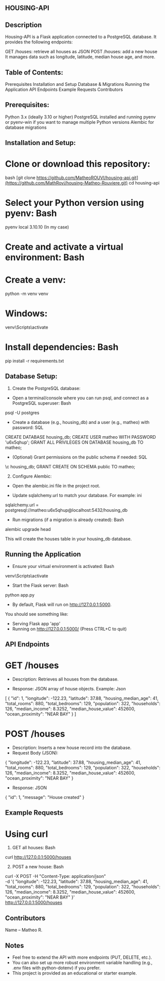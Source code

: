 ## HOUSING-API

## Description

Housing-API is a Flask application connected to a PostgreSQL database. It provides the following endpoints:

GET /houses: retrieve all houses as JSON
POST /houses: add a new house
It manages data such as longitude, latitude, median house age, and more.

## Table of Contents:

Prerequisites
Installation and Setup
Database & Migrations
Running the Application
API Endpoints
Example Requests
Contributors


## Prerequisites:

Python 3.x (ideally 3.10 or higher)
PostgreSQL installed and running
pyenv or pyenv-win if you want to manage multiple Python versions
Alembic for database migrations


## Installation and Setup:

# Clone or download this repository:

bash
[git clone https://github.com/MatheoROUVI/housing-api.git](https://github.com/MathRovi/housing-Matheo-Rouviere.git)
cd housing-api

# Select your Python version using pyenv: Bash

pyenv local 3.10.10 (In my case)

# Create and activate a virtual environment: Bash

# Create a venv:

python -m venv venv

# Windows:

venv\Scripts\activate

# Install dependencies: Bash

pip install -r requirements.txt


## Database Setup:

1. Create the PostgreSQL database:

- Open a terminal/console where you can run psql, and connect as a PostgreSQL superuser: Bash

psql -U postgres

- Create a database (e.g., housing_db) and a user (e.g., matheo) with password: SQL

CREATE DATABASE housing_db;
CREATE USER matheo WITH PASSWORD 'u6x5qhup';
GRANT ALL PRIVILEGES ON DATABASE housing_db TO matheo;

- (Optional) Grant permissions on the public schema if needed: SQL

\c housing_db;
GRANT CREATE ON SCHEMA public TO matheo;


2. Configure Alembic:

- Open the alembic.ini file in the project root.

- Update sqlalchemy.url to match your database. For example: ini

sqlalchemy.url = postgresql://matheo:u6x5qhup@localhost:5432/housing_db

- Run migrations (if a migration is already created): Bash

alembic upgrade head

This will create the houses table in your housing_db database.

## Running the Application

- Ensure your virtual environment is activated: Bash

venv\Scripts\activate

- Start the Flask server: Bash

python app.py

- By default, Flask will run on http://127.0.0.1:5000.

You should see something like:

 * Serving Flask app 'app'
 * Running on http://127.0.0.1:5000/ (Press CTRL+C to quit)

## API Endpoints

# GET /houses

- Description: Retrieves all houses from the database.

- Response: JSON array of house objects.
Example: Json


[
  {
    "id": 1,
    "longitude": -122.23,
    "latitude": 37.88,
    "housing_median_age": 41,
    "total_rooms": 880,
    "total_bedrooms": 129,
    "population": 322,
    "households": 126,
    "median_income": 8.3252,
    "median_house_value": 452600,
    "ocean_proximity": "NEAR BAY"
  }
]


# POST /houses

- Description: Inserts a new house record into the database.
- Request Body (JSON):


{
  "longitude": -122.23,
  "latitude": 37.88,
  "housing_median_age": 41,
  "total_rooms": 880,
  "total_bedrooms": 129,
  "population": 322,
  "households": 126,
  "median_income": 8.3252,
  "median_house_value": 452600,
  "ocean_proximity": "NEAR BAY"
}

- Response: JSON


{
  "id": 1,
  "message": "House created"
}


## Example Requests

# Using curl

1. GET all houses: Bash


curl http://127.0.0.1:5000/houses

2. POST a new house: Bash


curl -X POST -H "Content-Type: application/json" \
     -d '{
           "longitude": -122.23,
           "latitude": 37.88,
           "housing_median_age": 41,
           "total_rooms": 880,
           "total_bedrooms": 129,
           "population": 322,
           "households": 126,
           "median_income": 8.3252,
           "median_house_value": 452600,
           "ocean_proximity": "NEAR BAY"
         }' \
     http://127.0.0.1:5000/houses

## Contributors
Name – Matheo R.

## Notes
- Feel free to extend the API with more endpoints (PUT, DELETE, etc.).
- You can also set up more robust environment variable handling (e.g., .env files with python-dotenv) if you prefer.
- This project is provided as an educational or starter example.
